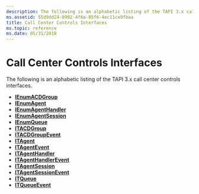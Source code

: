 ```yaml
---
description: The following is an alphabetic listing of the TAPI 3.x call center controls interfaces.
ms.assetid: 55d9dd24-0902-4f6a-85f6-4ec11ce9fbaa
title: Call Center Controls Interfaces
ms.topic: reference
ms.date: 05/31/2018
---
```


# Call Center Controls Interfaces

The following is an alphabetic listing of the TAPI 3.x call center controls interfaces.

-   [**IEnumACDGroup**](/windows/win32/api/tapi3cc/nn-tapi3cc-ienumacdgroup)
-   [**IEnumAgent**](/windows/win32/api/tapi3cc/nn-tapi3cc-ienumagent)
-   [**IEnumAgentHandler**](/windows/win32/api/tapi3cc/nn-tapi3cc-ienumagenthandler)
-   [**IEnumAgentSession**](/windows/win32/api/tapi3cc/nn-tapi3cc-ienumagentsession)
-   [**IEnumQueue**](/windows/win32/api/tapi3cc/nn-tapi3cc-ienumqueue)
-   [**ITACDGroup**](/windows/win32/api/tapi3cc/nn-tapi3cc-itacdgroup)
-   [**ITACDGroupEvent**](/windows/win32/api/tapi3cc/nn-tapi3cc-itacdgroupevent)
-   [**ITAgent**](/windows/win32/api/tapi3cc/nn-tapi3cc-itagent)
-   [**ITAgentEvent**](/windows/win32/api/tapi3cc/nn-tapi3cc-itagentevent)
-   [**ITAgentHandler**](/windows/win32/api/tapi3cc/nn-tapi3cc-itagenthandler)
-   [**ITAgentHandlerEvent**](/windows/win32/api/tapi3cc/nn-tapi3cc-itagenthandlerevent)
-   [**ITAgentSession**](/windows/win32/api/tapi3cc/nn-tapi3cc-itagentsession)
-   [**ITAgentSessionEvent**](/windows/win32/api/tapi3cc/nn-tapi3cc-itagentsessionevent)
-   [**ITQueue**](/windows/win32/api/tapi3cc/nn-tapi3cc-itqueue)
-   [**ITQueueEvent**](/windows/win32/api/tapi3cc/nn-tapi3cc-itqueueevent)

 

 
